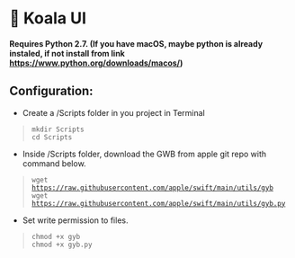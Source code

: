 # 🐨 Koala UI

#### Requires Python 2.7. (If you have macOS, maybe python is already instaled, if not install from link https://www.python.org/downloads/macos/)

## Configuration:
- Create a /Scripts folder in you project in Terminal<br>
> <code>mkdir Scripts</code><br>
> <code>cd Scripts</code><br>
- Inside /Scripts folder, download the GWB from apple git repo with command below.<br>
> <code>wget https://raw.githubusercontent.com/apple/swift/main/utils/gyb</code><br>
> <code>wget https://raw.githubusercontent.com/apple/swift/main/utils/gyb.py</code><br>
- Set write permission to files.<br>
> <code>chmod +x gyb</code><br>
> <code>chmod +x gyb.py</code>


